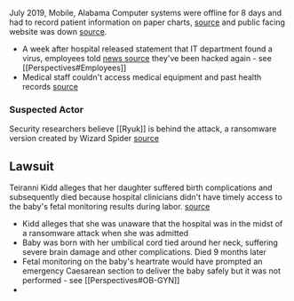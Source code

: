 July 2019, Mobile, Alabama
Computer systems were offline for 8 days and had to record patient information on paper charts, [source](https://www.hipaajournal.com/lawsuit-alleges-ransomware-attack-resulted-in-hospital-baby-death/)  and public facing website was down [source](https://mynbc15.com/news/local/springhill-medical-center-allegedly-hacked-again).
- A week after hospital released statement that IT department found a virus, employees told [news source](https://mynbc15.com/news/local/springhill-medical-center-allegedly-hacked-again) they've been hacked again - see [[Perspectives#Employees]]
- Medical staff couldn't access medical equipment and past health records [source](https://cyberlaw.ccdcoe.org/wiki/Springhill_Medical_Center_ransomware_attack_(2019)) 

### Suspected Actor
Security researchers believe [[Ryuk]] is behind the attack, a ransomware version created by Wizard Spider [source](https://cyberlaw.ccdcoe.org/wiki/Springhill_Medical_Center_ransomware_attack_(2019))  

## Lawsuit
Teiranni Kidd alleges that her daughter suffered birth complications and subsequently died because hospital clinicians didn't have timely access to the baby's fetal monitoring results during labor. [source](https://www.bankinfosecurity.com/hospital-allegedly-skirting-ransomware-death-suit-settlement-a-25369)
- Kidd alleges that she was unaware that the hospital was in the midst of a ransomware attack when she was admitted 
- Baby was born with her umbilical cord tied around her neck, suffering severe brain damage and other complications. Died 9 months later
- Fetal monitoring on the baby's heartrate would have prompted an emergency Caesarean section to deliver the baby safely but it was not performed - see [[Perspectives#OB-GYN]]
- 
